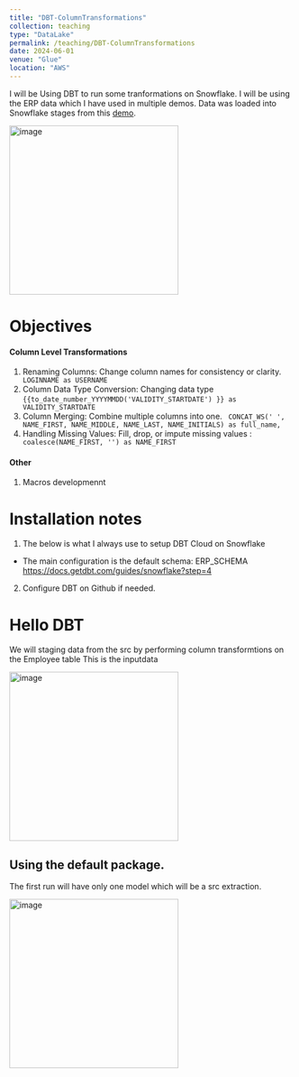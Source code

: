 ```yaml
---
title: "DBT-ColumnTransformations"
collection: teaching
type: "DataLake"
permalink: /teaching/DBT-ColumnTransformations
date: 2024-06-01
venue: "Glue"
location: "AWS"
---
```


I will be Using DBT to run some tranformations on Snowflake. I will be using the ERP data which I have used in multiple demos. 
Data was loaded into Snowflake stages from this [demo](https://nuneskris.github.io/teaching/Snowflake-S3-Integration).

<img width="300" alt="image" src="https://github.com/user-attachments/assets/062203d2-9899-4635-af22-51546adc694f">


# Objectives

#### Column Level Transformations
1. Renaming Columns: Change column names for consistency or clarity. ``` LOGINNAME as USERNAME```
2. Column Data Type Conversion: Changing data type ```{{to_date_number_YYYYMMDD('VALIDITY_STARTDATE') }} as VALIDITY_STARTDATE```
3. Column Merging: Combine multiple columns into one. ``` CONCAT_WS(' ', NAME_FIRST, NAME_MIDDLE, NAME_LAST, NAME_INITIALS) as full_name,```
4. Handling Missing Values: Fill, drop, or impute missing values : ``` coalesce(NAME_FIRST, '') as NAME_FIRST```

#### Other
1. Macros developmennt

# Installation notes
1. The below is what I always use to setup DBT Cloud on Snowflake
* The main configuration is the default schema: ERP_SCHEMA
https://docs.getdbt.com/guides/snowflake?step=4
2. Configure DBT on Github if needed.

# Hello DBT

We will staging data from the src by performing column transformtions on the Employee table This is the inputdata

<img width="300" alt="image" src="https://github.com/user-attachments/assets/062203d2-9899-4635-af22-51546adc694f">

## Using the default package.
The first run will have only one model which will be a src extraction.

<img width="300" alt="image" src="https://github.com/user-attachments/assets/062203d2-9899-4635-af22-51546adc694f">
